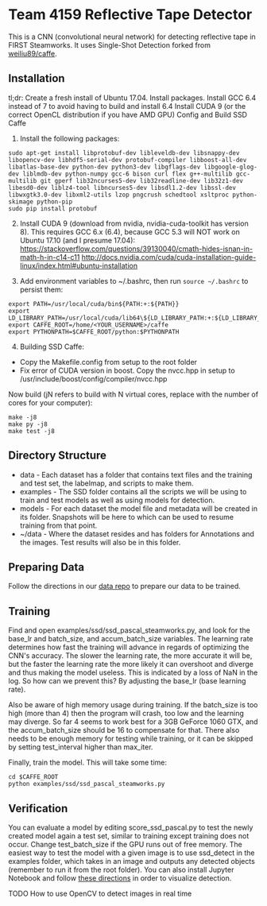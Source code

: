 # Team 4159 Reflective Tape Detector

This is a CNN (convolutional neural network) for detecting reflective tape in FIRST Steamworks. It uses Single-Shot Detection forked from [weiliu89/caffe](https://github.com/weiliu89/caffe/tree/ssd/).

## Installation
tl;dr:
Create a fresh install of Ubuntu 17.04.
Install packages. Install GCC 6.4 instead of 7 to avoid having to build and install 6.4
Install CUDA 9 (or the correct OpenCL distribution if you have AMD GPU)
Config and Build SSD Caffe

1. Install the following packages:
```Shell
sudo apt-get install libprotobuf-dev libleveldb-dev libsnappy-dev libopencv-dev libhdf5-serial-dev protobuf-compiler libboost-all-dev libatlas-base-dev python-dev python3-dev libgflags-dev libgoogle-glog-dev liblmdb-dev python-numpy gcc-6 bison curl flex g++-multilib gcc-multilib git gperf lib32ncurses5-dev lib32readline-dev lib32z1-dev libesd0-dev liblz4-tool libncurses5-dev libsdl1.2-dev libssl-dev libwxgtk3.0-dev libxml2-utils lzop pngcrush schedtool xsltproc python-skimage python-pip
sudo pip install protobuf
```

2. Install CUDA 9 (download from nvidia, nvidia-cuda-toolkit has version 8). This requires GCC 6.x (6.4), because GCC 5.3 will NOT work on Ubuntu 17.10 (and I presume 17.04): 
https://stackoverflow.com/questions/39130040/cmath-hides-isnan-in-math-h-in-c14-c11
http://docs.nvidia.com/cuda/cuda-installation-guide-linux/index.html#ubuntu-installation

3. Add environment variables to ~/.bashrc, then run ```source ~/.bashrc``` to persist them:
```
export PATH=/usr/local/cuda/bin${PATH:+:${PATH}}
export LD_LIBRARY_PATH=/usr/local/cuda/lib64\${LD_LIBRARY_PATH:+:${LD_LIBRARY_PATH}}
export CAFFE_ROOT=/home/<YOUR_USERNAME>/caffe
export PYTHONPATH=$CAFFE_ROOT/python:$PYTHONPATH
```

4. Building SSD Caffe:
* Copy the Makefile.config from setup to the root folder
* Fix error of CUDA version in boost. Copy the nvcc.hpp in setup to /usr/include/boost/config/compiler/nvcc.hpp

Now build (jN refers to build with N virtual cores, replace with the number of cores for your computer):
```Shell
make -j8
make py -j8
make test -j8
```
## Directory Structure
* data - Each dataset has a folder that contains text files and the training and test set, the labelmap, and scripts to make them.
* examples - The SSD folder contains all the scripts we will be using to train and test models as well as using models for detection.
* models - For each dataset the model file and metadata will be created in its folder. Snapshots will be here to which can be used to resume training from that point.
* ~/data - Where the dataset resides and has folders for Annotations and the images. Test results will also be in this folder.

## Preparing Data

Follow the directions in our [data repo](https://github.com/Team4159/caffe-data) to prepare our data to be trained.

## Training
Find and open examples/ssd/ssd_pascal_steamworks.py, and look for the base_lr and batch_size, and accum_batch_size variables. The learning rate determines how fast the training will advance in regards of optimizing the CNN's accuracy. The slower the learning rate, the more accurate it will be, but the faster the learning rate the more likely it can overshoot and diverge and thus making the model useless. This is indicated by a loss of NaN in the log. So how can we prevent this? By adjusting the base_lr (base learning rate). 

Also be aware of high memory usage during training. If the batch_size is too high (more than 4) then the program will crash, too low and the learning may diverge. So far 4 seems to work best for a 3GB GeForce 1060 GTX, and the accum_batch_size should be 16 to compensate for that. There also needs to be enough memory for testing while training, or it can be skipped by setting test_interval higher than max_iter.

Finally, train the model. This will take some time:

```Shell
cd $CAFFE_ROOT
python examples/ssd/ssd_pascal_steamworks.py
```
## Verification
You can evaluate a model by editing score_ssd_pascal.py to test the newly created model again a test set, similar to training except training does not occur. Change test_batch_size if the GPU runs out of free memory. The easiest way to test the model with a given image is to use ssd_detect in the examples folder, which takes in an image and outputs any detected objects (remember to run it from the root folder). You can also install Jupyter Notebook and follow [these directions](https://github.com/weiliu89/caffe/blob/ssd/examples/ssd_detect.ipynb) in order to visualize detection.

TODO How to use OpenCV to detect images in real time
